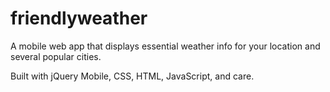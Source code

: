 # friendlyweather
A mobile web app that displays essential weather info for your location and several popular cities.

Built with jQuery Mobile, CSS, HTML, JavaScript, and care.
